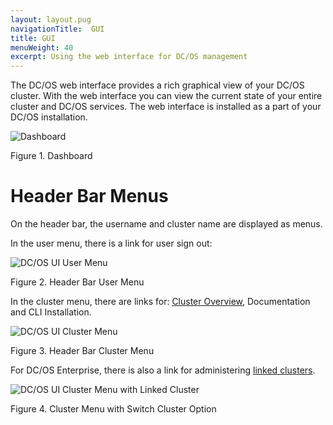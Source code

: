 ```yaml
---
layout: layout.pug
navigationTitle:  GUI
title: GUI
menuWeight: 40
excerpt: Using the web interface for DC/OS management
---
```


The DC/OS web interface provides a rich graphical view of your DC/OS cluster. With the web interface you can view the current state of your entire cluster and DC/OS services. The web interface is installed as a part of your DC/OS installation.

![Dashboard](/1.12/img/dashboard-ee-1-12.png)

Figure 1. Dashboard

# Header Bar Menus

On the header bar, the username and cluster name are displayed as menus.

In the user menu, there is a link for user sign out:

![DC/OS UI User Menu](/1.12/img/header-bar-user-dropdown-1-12.png)

Figure 2. Header Bar User Menu

In the cluster menu, there are links for: [Cluster Overview](/1.12/gui/cluster), Documentation and CLI Installation.

![DC/OS UI Cluster Menu](/1.12/img/header-bar-cluster-dropdown-1-12.png)

Figure 3. Header Bar Cluster Menu

For DC/OS Enterprise, there is also a link for administering [linked clusters](/1.12/administering-clusters/multiple-clusters/cluster-links).

![DC/OS UI Cluster Menu with Linked Cluster](/1.12/img/switch-cluster-1-12.png)

Figure 4. Cluster Menu with Switch Cluster Option
